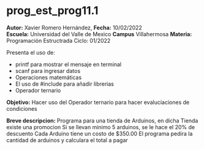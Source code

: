 # prog_est_prog11.1
<p><b>Autor:</b> Xavier Romero Hernández, <b>Fecha:</b> 10/02/2022 <br>
  <b>Escuela:</b> Universidad del Valle de Mexico <b>Campus</b> Villahermosa
  <b>Materia:</b> Programación Estructrada
Ciclo: 01/2022</p>

<p>
Presenta el uso de:
  <ul>
    <li>printf para mostrar el mensaje en terminal</li>
    <li>scanf para ingresar datos</li>
    <li>Operaciones matemáticas</li>
    <li>El uso de #include para añadir librerias</li>
    <li>Operador ternario</li>
  </ul>
</p>

<b>Objetivo:</b> Hacer uso del Operador ternario para hacer evaluciaciones de condiciones

<p><b>Breve descripcion:</b>
Programa para una tienda de Arduinos, en dicha Tienda existe una promocion
Si se llevan minimo 5 arduinos, se le hace el 20% de descuento
Cada Arduino tiene un costo de $350.00
El programa pedira la cantidad de arduinos y calculara el total a pagar
</p>
